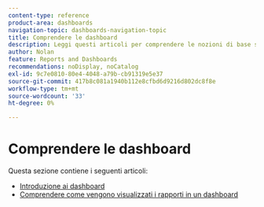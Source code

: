 ```yaml
---
content-type: reference
product-area: dashboards
navigation-topic: dashboards-navigation-topic
title: Comprendere le dashboard
description: Leggi questi articoli per comprendere le nozioni di base sulle dashboard in Adobe Workfront.
author: Nolan
feature: Reports and Dashboards
recommendations: noDisplay, noCatalog
exl-id: 9c7e0810-80e4-4048-a79b-cb91319e5e37
source-git-commit: 417b8c081a1940b112e8cfbd6d9216d802dc8f8e
workflow-type: tm+mt
source-wordcount: '33'
ht-degree: 0%

---
```


# Comprendere le dashboard

Questa sezione contiene i seguenti articoli:

* [Introduzione ai dashboard](../../../reports-and-dashboards/dashboards/understanding-dashboards/get-started-dashboards.md)
* [Comprendere come vengono visualizzati i rapporti in un dashboard](../../../reports-and-dashboards/dashboards/understanding-dashboards/understand-how-reports-display-dashboard.md)
